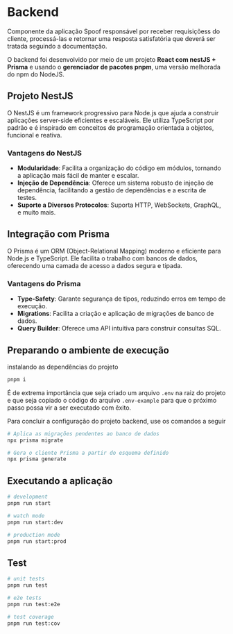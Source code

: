 # Backend

Componente da aplicação Spoof responsável por receber requisiçõess do cliente, processá-las e retornar uma resposta satisfatória que deverá ser tratada seguindo a documentação.

O backend foi desenvolvido por meio de um projeto **React com nestJS + Prisma** e usando o **gerenciador de pacotes pnpm**, uma versão melhorada do npm do NodeJS.

## Projeto NestJS

O NestJS é um framework progressivo para Node.js que ajuda a construir aplicações server-side eficientes e escaláveis. Ele utiliza TypeScript por padrão e é inspirado em conceitos de programação orientada a objetos, funcional e reativa.

### Vantagens do NestJS

- **Modularidade**: Facilita a organização do código em módulos, tornando a aplicação mais fácil de manter e escalar.
- **Injeção de Dependência**: Oferece um sistema robusto de injeção de dependência, facilitando a gestão de dependências e a escrita de testes.
- **Suporte a Diversos Protocolos**: Suporta HTTP, WebSockets, GraphQL, e muito mais.

## Integração com Prisma

O Prisma é um ORM (Object-Relational Mapping) moderno e eficiente para Node.js e TypeScript. Ele facilita o trabalho com bancos de dados, oferecendo uma camada de acesso a dados segura e tipada.

### Vantagens do Prisma

- **Type-Safety**: Garante segurança de tipos, reduzindo erros em tempo de execução.
- **Migrations**: Facilita a criação e aplicação de migrações de banco de dados.
- **Query Builder**: Oferece uma API intuitiva para construir consultas SQL.

## Preparando o ambiente de execução

instalando as dependências do projeto

```bash
pnpm i
```

É de extrema importância que seja criado um arquivo `.env` na raiz do projeto e que seja copiado o código do arquivo `.env-example` para que o próximo passo possa vir a ser executado com êxito.

Para concluir a configuração do projeto backend, use os comandos a seguir

```bash
# Aplica as migrações pendentes ao banco de dados
npx prisma migrate

# Gera o cliente Prisma a partir do esquema definido
npx prisma generate
```

## Executando a aplicação

```bash
# development
pnpm run start

# watch mode
pnpm run start:dev

# production mode
pnpm run start:prod
```

## Test

```bash
# unit tests
pnpm run test

# e2e tests
pnpm run test:e2e

# test coverage
pnpm run test:cov
```

